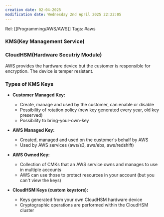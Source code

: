 ```yaml
---
creation date: 02-04-2025
modification date: Wednesday 2nd April 2025 22:22:05
---
```

Rel: [[Programming/AWS/AWS]]
Tags: #aws

### KMS(Key Management Service)


 
### CloudHSM(Hardware Secutriy Module)
AWS provides the hardware device but the customer is responsible for encryption. The device is temper resistant.

### **Types of KMS Keys**
- **Customer Managed Key:**
    - Create, manage and used by the customer, can enable or disable
    - Possibility of rotation policy (new key generated every year, old key preserved)
    - Possibility to bring-your-own-key
- **AWS Managed Key:**
    - Created, managed and used on the customer's behalf by AWS
    - Used by AWS services (aws/s3, aws/ebs, aws/redshift)
- **AWS Owned Key:**
    - Collection of CMKs that an AWS service owns and manages to use in multiple accounts
    - AWS can use those to protect resources in your account (but you can't view the keys)
        
- **CloudHSM Keys (custom keystore):**
    - Keys generated from your own CloudHSM hardware device
    - Cryptographic operations are performed within the CloudHSM cluster
